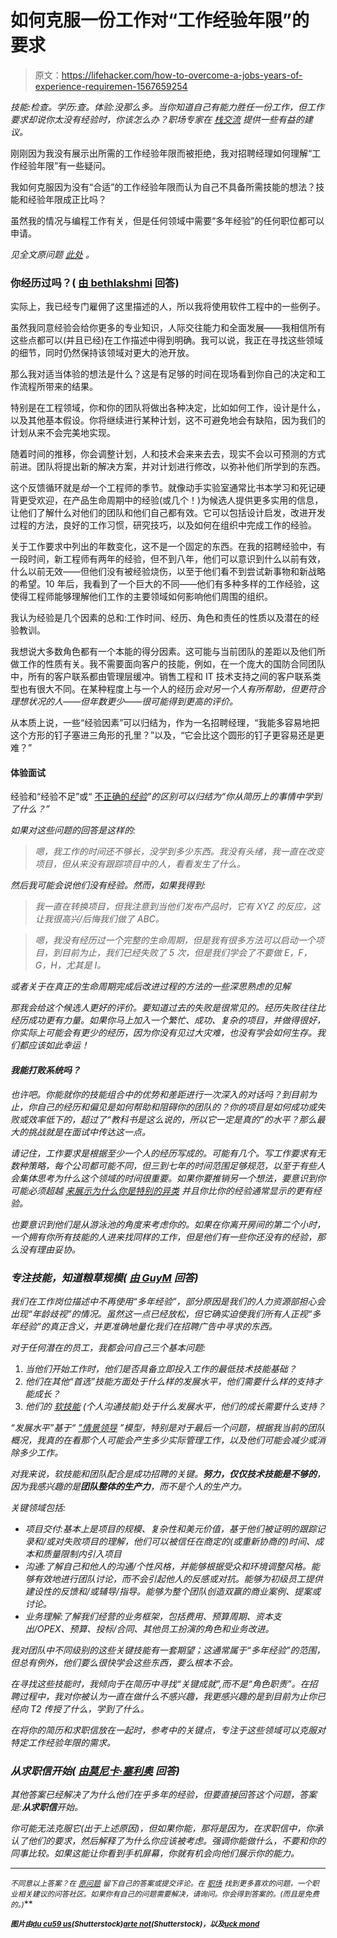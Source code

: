 # 如何克服一份工作对“工作经验年限”的要求

> 原文：<https://lifehacker.com/how-to-overcome-a-jobs-years-of-experience-requiremen-1567659254>

*技能:检查。学历:查。体验:没那么多。当你知道自己有能力胜任一份工作，但工作要求却说你太没有经验时，你该怎么办？职场专家在* [*栈交流*](http://workplace.stackexchange.com/?utm_source=lifehacker&utm_medium=syndication&utm_campaign=crowdhacker&utm_content=workplace-115) *提供一些有益的建议。*



刚刚因为我没有展示出所需的工作经验年限而被拒绝，我对招聘经理如何理解“工作经验年限”有一些疑问。

我如何克服因为没有“合适”的工作经验年限而认为自己不具备所需技能的想法？技能和经验年限成正比吗？

虽然我的情况与编程工作有关，但是任何领域中需要“多年经验”的任何职位都可以申请。

*见全文原问题* [*此处*](http://workplace.stackexchange.com/q/1478/874?utm_source=lifehacker&utm_medium=syndication&utm_campaign=crowdhacker&utm_content=workplace-115) *。*

### 你经历过吗？( [由 bethlakshmi](http://workplace.stackexchange.com/a/3318/67?utm_source=lifehacker&utm_medium=syndication&utm_campaign=crowdhacker&utm_content=workplace-115) 回答)

实际上，我已经专门雇佣了这里描述的人，所以我将使用软件工程中的一些例子。

虽然我同意经验会给你更多的专业知识，人际交往能力和全面发展——我相信所有这些点都可以(并且已经)在工作描述中得到明确。我可以说，我正在寻找这些领域的细节，同时仍然保持该领域对更大的池开放。

那么我对适当体验的想法是什么？这是有足够的时间在现场看到你自己的决定和工作流程所带来的结果。

特别是在工程领域，你和你的团队将做出各种决定，比如如何工作，设计是什么，以及其他基本假设。你将继续进行某种计划，这不可避免地会有缺陷，因为我们的计划从来不会完美地实现。

随着时间的推移，你会调整计划，人和技术会来来去去，现实不会以可预测的方式前进。团队将提出新的解决方案，并对计划进行修改，以弥补他们所学到的东西。

这个反馈循环就是*给*一个工程师的季节。就像动手实验室通常比书本学习和死记硬背更受欢迎，在产品生命周期中的经验(或几个！)为候选人提供更多实用的信息，让他们了解什么对他们的团队和他们自己都有效。它可以包括设计启发，改进开发过程的方法，良好的工作习惯，研究技巧，以及如何在组织中完成工作的经验。

关于工作要求中列出的年数变化，这不是一个固定的东西。在我的招聘经验中，有一段时间，新工程师有两年的经验，但不到八年，他们可以意识到什么以前有效，什么以前无效——但他们没有被经验烧伤，以至于他们看不到尝试新事物和新战略的希望。10 年后，我看到了一个巨大的不同——他们有多种多样的工作经验，这使得工程师能够理解他们工作的主要领域如何影响他们周围的组织。

我认为经验是几个因素的总和:工作时间、经历、角色和责任的性质以及潜在的经验教训。

我想说大多数角色都有一个本能的得分因素。这可能与当前团队的差距以及他们所做工作的性质有关。我不需要面向客户的技能，例如，在一个庞大的国防合同团队中，所有的客户联系都由管理层缓冲。销售工程和 IT 技术支持之间的客户联系类型也有很大不同。在某种程度上与一个人的经历*会对另一个人有所帮助，但更符合理想状况的人——但年数更少——很可能得到更高的评价。*

从本质上说，一些“经验因素”可以归结为，作为一名招聘经理，“我能多容易地把这个方形的钉子塞进三角形的孔里？”以及，“它会比这个圆形的钉子更容易还是更难？”

#### 体验面试

经验和“经验不足”或“ [不正确的*经验*](http://lifehacker.com/how-do-i-get-a-job-when-i-have-no-relevant-experience-5720706)*”的区别可以归结为“你从简历上的事情中学到了什么？”*

*如果对这些问题的回答是这样的:*

> *嗯，我工作的时间还不够长，没学到多少东西。我没有头绪，我一直在改变项目，但从来没有跟踪项目中的人，看看发生了什么。*

*然后我可能会说他们没有经验。然而，如果我得到:*

> *我一直在转换项目，但我注意到当他们发布产品时，它有 XYZ 的反应，这让我很高兴/后悔我们做了 ABC。*

> *嗯，我没有经历过一个完整的生命周期，但是我有很多方法可以启动一个项目，到目前为止，我们已经失败了 5 次，但是我们学会了不要做 E，F，G，H，尤其是 I。*

*或者关于在真正的生命周期完成后改进过程的方法的一些深思熟虑的见解*

*那我会给这个候选人更好的评价。要知道过去的失败是很常见的。经历失败往往比经历成功更有力量。如果你马上加入一个繁忙、成功、复杂的项目，并做得很好，你实际上可能会有更少的经历，因为你没有见过大灾难，也没有学会如何生存。我们都应该如此幸运！*

#### *我能打败系统吗？*

*也许吧。你能就你的技能组合中的优势和差距进行一次深入的对话吗？到目前为止，你自己的经历和偏见是如何帮助和阻碍你的团队的？你的项目是如何成功或失败或效率低下的，超过了“教科书是这么说的，所以它一定是真的”的水平？那么最大的挑战就是在面试中传达这一点。*

*请记住，工作要求是根据至少一个人的经历写成的。可能有几个。写工作要求有无数种策略，每个公司都可能不同，但三到七年的时间范围足够规范，以至于有些人会集体思考为什么这个领域的时间很重要。如果你要推销另一个想法，要意识到你可能必须超越 [来展示为什么你是特别的异类](http://lifehacker.com/why-you-should-still-apply-to-a-job-even-if-you-dont-me-5908557) 并且你比你的经验通常显示的更有经验。*

*也要意识到他们是从游泳池的角度来考虑你的。如果在你离开房间的第二个小时，一个拥有你所有技能的人进来找同样的工作，但是他们有一些你还没有的经验，那么没有理由妥协。*

### *专注技能，知道粮草规模( [由 GuyM](http://workplace.stackexchange.com/a/7279/4756?utm_source=lifehacker&utm_medium=syndication&utm_campaign=crowdhacker&utm_content=workplace-115) 回答)*

*我们在工作岗位描述中不再使用“多年经验”，部分原因是我们的人力资源部担心会出现“年龄歧视”的情况。虽然这一点已经放松，但它确实迫使我们所有人正视“多年经验”的真正含义，并更准确地量化我们在招聘广告中寻求的东西。*

*对于任何潜在的员工，我都会问自己三个基本问题:*

1.  *当他们开始工作时，他们是否具备立即投入工作的最低技术技能基础？*
2.  *他们在其他“首选”技能方面处于什么样的发展水平，他们需要什么样的支持才能成长？*
3.  *他们的 [软技能](http://en.wikipedia.org/wiki/Soft_skills) (个人沟通技能)处于什么发展水平，他们的成长需要什么支持？*

*“发展水平”基于“ [”情景领导](http://en.wikipedia.org/wiki/Situational_leadership_theory) ”模型，特别是对于最后一个问题，根据我当前的团队概况，我真的在看那个人可能会产生多少实际管理工作，以及他们可能会减少或消除多少工作。*

*对我来说，软技能和团队配合是成功招聘的关键。**努力，仅仅技术技能是不够的**，因为我感兴趣的是**团队整体的生产力**，而不是个人的生产力。*

*关键领域包括:*

*   *项目交付:基本上是项目的规模、复杂性和美元价值，基于他们被证明的跟踪记录和/或对失败项目的理解，他们可以被信任在商定的(或重新协商的)时间、成本和质量限制内引入项目*
*   *沟通:了解自己和他人的沟通/个性风格，并能够根据受众和环境调整风格。能够有效地进行团队讨论，而不会引起他人的反感或对抗。能够为初级员工提供建设性的反馈和/或辅导/指导。能够为整个团队创造双赢的商业案例、提案或讨论。*
*   *业务理解:了解我们经营的业务框架，包括费用、预算周期、资本支出/OPEX、预算、投标/合同、其他员工扮演的角色和业务改进。*

*我对团队中不同级别的这些关键技能有一套期望；这通常属于“多年经验”的范围，但总有例外，他们要么很快学会这些东西，要么根本不会。*

*在寻找这些技能时，我倾向于在简历中寻找“关键成就”,而不是“角色职责”。在招聘过程中，我对你被认为一直在做什么不感兴趣，我更感兴趣的是到目前为止你已经向 T2 传授了什么，学到了什么。*

*在将你的简历和求职信放在一起时，参考中的关键点，专注于这些领域可以克服对特定工作经验年限的需求。*

### *从求职信开始( [由莫尼卡·塞利奥](http://workplace.stackexchange.com/a/1488/325?utm_source=lifehacker&utm_medium=syndication&utm_campaign=crowdhacker&utm_content=workplace-115) 回答)*

*其他答案已经解决了为什么他们在乎多年的经验，但要直接回答这个问题，答案是:**从求职信**开始。*

*你可能无法克服它(出于上述原因)，但如果你能，那将是因为，在求职信中，你承认了他们的要求，然后解释了为什么你应该被考虑。强调你能做什么，不要和你的同事比较。如果这能让你看到手机屏幕，你就有机会向他们展示你的能力。*

* * *

*<small>*不同意以上答案？在*</small> [<small>*原问题*</small>](http://workplace.stackexchange.com/q/1478/874?utm_source=lifehacker&utm_medium=syndication&utm_campaign=crowdhacker&utm_content=workplace-115) <small>*留下自己的答案或提交评论。在*</small> [<small>*职场*</small>](http://workplace.stackexchange.com/?utm_source=lifehacker&utm_medium=syndication&utm_campaign=crowdhacker&utm_content=workplace-115) <small>*找到更多喜欢的问题，一个职业相关建议的问答社区。如果你有自己的问题需要解决，请询问*</small>[<small></small>](http://workplace.stackexchange.com/questions/ask?utm_source=lifehacker&utm_medium=syndication&utm_campaign=crowdhacker&utm_content=workplace-115)*<small>*。你会得到答案的。(而且是免费的。)*</small>**

**<small>*图片由*</small>[<small>*du cu59 us*</small>](http://www.shutterstock.com/pic.mhtml?id=149035373&src=id)<small>*(Shutterstock)*</small>[<small>*arte not*</small>](http://www.shutterstock.com/pic.mhtml?id=69735082&src=id)<small>*(Shutterstock)，以及*</small>[<small>*uck mond*</small>](http://pixabay.com/en/strip-pattern-colorful-flora-179489/?oq=pattern)**